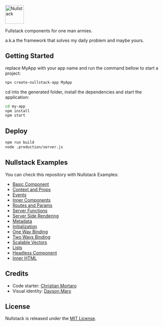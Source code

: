 <img src='https://raw.githubusercontent.com/nullstack/nullstack/master/nullstack.png' height='60' alt='Nullstack'>

Fullstack components for one man armies.

a.k.a the framework that solves my daily problem and maybe yours.

## Getting Started

replace MyApp with your app name and run the command bellow to start a project: 

```sh
npx create-nullstack-app MyApp
```

cd into the generated folder, install the dependencies and start the application:

```sh
cd my-app
npm install
npm start
```

## Deploy

```sh
npm run build
node .production/server.js
```

## Nullstack Examples

You can check this repository with Nullstack Examples:

* [Basic Component](https://github.com/nullstack/nullstack-examples/blob/master/src/01_BasicComponent.js)
* [Context and Props](https://github.com/nullstack/nullstack-examples/blob/master/src/02_ContextAndProps.js)
* [Events](https://github.com/nullstack/nullstack-examples/blob/master/src/03_Events.js)
* [Inner Components](https://github.com/nullstack/nullstack-examples/blob/master/src/04_InnerComponents.js)
* [Routes and Params](https://github.com/nullstack/nullstack-examples/blob/master/src/05_RoutesAndParams.js)
* [Server Functions](https://github.com/nullstack/nullstack-examples/blob/master/src/06_ServerFunctions.js)
* [Server Side Rendering](https://github.com/nullstack/nullstack-examples/blob/master/src/07_ServerSideRendering.js)
* [Metadata](https://github.com/nullstack/nullstack-examples/blob/master/src/08_Metadata.js)
* [Initialization](https://github.com/nullstack/nullstack-examples/blob/master/src/09_Initialization.js)
* [One Way Binding](https://github.com/nullstack/nullstack-examples/blob/master/src/10_OneWayBinding.js)
* [Two Ways Binding](https://github.com/nullstack/nullstack-examples/blob/master/src/11_TwoWaysBinding.js)
* [Scalable Vectors](https://github.com/nullstack/nullstack-examples/blob/master/src/12_ScalableVectors.js)
* [Lists](https://github.com/nullstack/nullstack-examples/blob/master/src/13_Lists.js)
* [Headless Component](https://github.com/nullstack/nullstack-examples/blob/master/src/14_HeadlessComponent.js)
* [Inner HTML](https://github.com/nullstack/nullstack-examples/blob/master/src/15_InnerHTML.js)

## Credits

* Code starter: [Christian Mortaro](https://github.com/Mortaro)
* Visual identity: [Dayson Marx](https://www.instagram.com/daysonmarx)

## License

Nullstack is released under the [MIT License](https://opensource.org/licenses/MIT).
